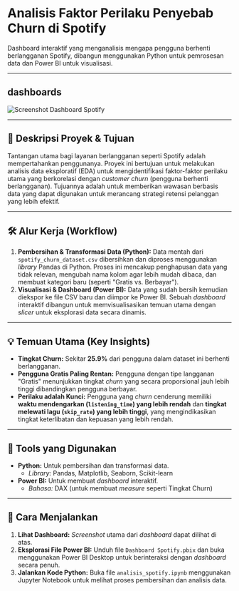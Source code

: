 # Analisis Faktor Perilaku Penyebab Churn di Spotify

Dashboard interaktif yang menganalisis mengapa pengguna berhenti berlangganan Spotify, dibangun menggunakan Python untuk pemrosesan data dan Power BI untuk visualisasi.

---

##  dashboards

![Screenshot Dashboard Spotify](screenshot_dashboard.jpg)

---

## 🎯 Deskripsi Proyek & Tujuan

Tantangan utama bagi layanan berlangganan seperti Spotify adalah mempertahankan penggunanya. Proyek ini bertujuan untuk melakukan analisis data eksploratif (EDA) untuk mengidentifikasi faktor-faktor perilaku utama yang berkorelasi dengan *customer churn* (pengguna berhenti berlangganan). Tujuannya adalah untuk memberikan wawasan berbasis data yang dapat digunakan untuk merancang strategi retensi pelanggan yang lebih efektif.

---

## 🛠️ Alur Kerja (Workflow)

1.  **Pembersihan & Transformasi Data (Python):** Data mentah dari `spotify_churn_dataset.csv` dibersihkan dan diproses menggunakan *library* Pandas di Python. Proses ini mencakup penghapusan data yang tidak relevan, mengubah nama kolom agar lebih mudah dibaca, dan membuat kategori baru (seperti "Gratis vs. Berbayar").
2.  **Visualisasi & Dashboard (Power BI):** Data yang sudah bersih kemudian diekspor ke file CSV baru dan diimpor ke Power BI. Sebuah *dashboard* interaktif dibangun untuk memvisualisasikan temuan utama dengan *slicer* untuk eksplorasi data secara dinamis.

---

## 💡 Temuan Utama (Key Insights)

* **Tingkat Churn:** Sekitar **25.9%** dari pengguna dalam dataset ini berhenti berlangganan.
* **Pengguna Gratis Paling Rentan:** Pengguna dengan tipe langganan "Gratis" menunjukkan tingkat *churn* yang secara proporsional jauh lebih tinggi dibandingkan pengguna berbayar.
* **Perilaku adalah Kunci:** Pengguna yang *churn* cenderung memiliki **waktu mendengarkan (`listening_time`) yang lebih rendah** dan **tingkat melewati lagu (`skip_rate`) yang lebih tinggi**, yang mengindikasikan tingkat keterlibatan dan kepuasan yang lebih rendah.

---

## 🔧 Tools yang Digunakan

* **Python:** Untuk pembersihan dan transformasi data.
    * *Library:* Pandas, Matplotlib, Seaborn, Scikit-learn
* **Power BI:** Untuk membuat *dashboard* interaktif.
    * *Bahasa:* DAX (untuk membuat *measure* seperti Tingkat Churn)

---

## 🚀 Cara Menjalankan

1.  **Lihat Dashboard:** *Screenshot* utama dari *dashboard* dapat dilihat di atas.
2.  **Eksplorasi File Power BI:** Unduh file `Dashboard Spotify.pbix` dan buka menggunakan Power BI Desktop untuk berinteraksi dengan *dashboard* secara penuh.
3.  **Jalankan Kode Python:** Buka file `analisis_spotify.ipynb` menggunakan Jupyter Notebook untuk melihat proses pembersihan dan analisis data.
